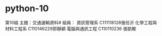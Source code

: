 # python-10
第10組
主題：交通運輸資料#
組員：
資訊管理系 C111118128張任沂
化學工程與材料工程系 C110146229郭靜穎
電腦與通訊工程 C110110236 張凱畯
